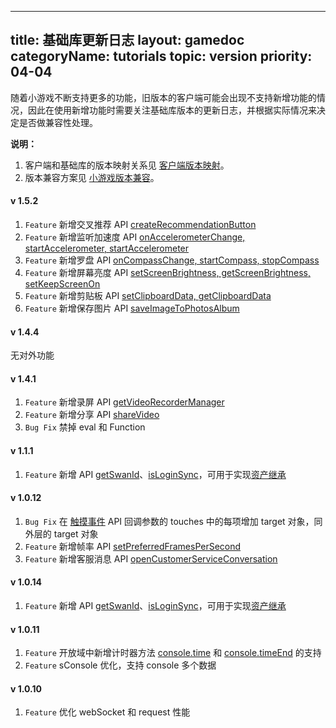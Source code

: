 
---
title: 基础库更新日志
layout: gamedoc
categoryName: tutorials
topic: version
priority: 04-04
---

随着小游戏不断支持更多的功能，旧版本的客户端可能会出现不支持新增功能的情况，因此在使用新增功能时需要关注基础库版本的更新日志，并根据实际情况来决定是否做兼容性处理。

**说明：**
1. 客户端和基础库的版本映射关系见 [客户端版本映射](/game/tutorials/version/clientVersion/)。
2. 版本兼容方案见 [小游戏版本兼容](/game/tutorials/version/compatibility/)。


<!--

todo
需要补充 api 及对应链接

2. `feat` 新增 API 加速计、屏幕、罗盘、剪切板、saveImageToPhotosAlbum

-->

#### v 1.5.2
1. `Feature` 新增交叉推荐 API [createRecommendationButton](/game/api/recommendationButton/createRecommendationButton/)
2. `Feature` 新增监听加速度 API [onAccelerometerChange, startAccelerometer, startAccelerometer](/game/api/device/accelerometer/)
3. `Feature` 新增罗盘 API [onCompassChange, startCompass, stopCompass](/game/api/device/compass/)
4. `Feature` 新增屏幕亮度 API [setScreenBrightness, getScreenBrightness, setKeepScreenOn](/game/api/device/screen/)
5. `Feature` 新增剪贴板 API [setClipboardData, getClipboardData](/game/api/device/Clipboard/)
4. `Feature` 新增保存图片 API [saveImageToPhotosAlbum](/game/api/media/image/#swan-saveImageToPhotosAlbum)


#### v 1.4.4
无对外功能

#### v 1.4.1
1. `Feature` 新增录屏 API [getVideoRecorderManager](/game/api/media/videoRecorder/#swan-getVideoRecorderManager)
2. `Feature` 新增分享 API [shareVideo](/game/api/share/shareVideo/)
3. `Bug Fix` 禁掉 eval 和 Function

#### v 1.1.1
1. `Feature` 新增 API [getSwanId](/game/api/openApi/login/#swan-getSwanId)、[isLoginSync](/game/api/openApi/login/#isLoginSync)，可用于实现[资产继承](/game/tutorials/open_api/open-inherit/)

#### v 1.0.12
1. `Bug Fix` 在 [触摸事件](/game/api/system/touchEvents/) API 回调参数的 touches 中的每项增加 target 对象，同外层的 target 对象
2. `Feature` 新增帧率 API [setPreferredFramesPerSecond](/game/api/render/framerate/)
3. `Feature` 新增客服消息 API [openCustomerServiceConversation](/game/api/openApi/customerService/)

#### v 1.0.14
1. `Feature` 新增 API [getSwanId](/game/api/openApi/login/#swan-getSwanId)、[isLoginSync](/game/api/openApi/login/#isLoginSync)，可用于实现[资产继承](/game/tutorials/open_api/open-inherit/)

#### v 1.0.11
1. `Feature` 开放域中新增计时器方法 [console.time](https://developer.mozilla.org/zh-CN/docs/Web/API/Console/time) 和 [console.timeEnd](https://developer.mozilla.org/zh-CN/docs/Web/API/Console/timeEnd) 的支持
2. `Feature` sConsole 优化，支持 console 多个数据

#### v 1.0.10
1. `Feature` 优化 webSocket 和 request 性能

